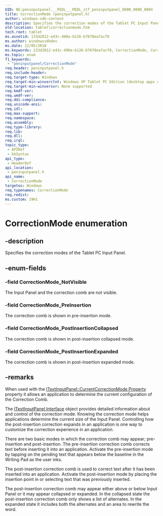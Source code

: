 ```yaml
---
UID: NE:peninputpanel.__MIDL___MIDL_itf_peninputpanel_0000_0000_0004
title: CorrectionMode (peninputpanel.h)
author: windows-sdk-content
description: Specifies the correction modes of the Tablet PC Input Panel.
old-location: tablet\correctionmode.htm
tech.root: tablet
ms.assetid: 133d2012-e43c-490a-b126-b7670ea7acf8
ms.author: windowssdkdev
ms.date: 12/05/2018
ms.keywords: 133d2012-e43c-490a-b126-b7670ea7acf8, CorrectionMode, CorrectionMode enumeration [Tablet PC], CorrectionMode_NotVisible, CorrectionMode_PostInsertionCollapsed, CorrectionMode_PostInsertionExpanded, CorrectionMode_PreInsertion, peninputpanel/CorrectionMode, peninputpanel/CorrectionMode_NotVisible, peninputpanel/CorrectionMode_PostInsertionCollapsed, peninputpanel/CorrectionMode_PostInsertionExpanded, peninputpanel/CorrectionMode_PreInsertion, tablet.correctionmode
ms.topic: enum
f1_keywords: 
 - "peninputpanel/CorrectionMode"
req.header: peninputpanel.h
req.include-header: 
req.target-type: Windows
req.target-min-winverclnt: Windows XP Tablet PC Edition [desktop apps only]
req.target-min-winversvr: None supported
req.kmdf-ver: 
req.umdf-ver: 
req.ddi-compliance: 
req.unicode-ansi: 
req.idl: 
req.max-support: 
req.namespace: 
req.assembly: 
req.type-library: 
req.lib: 
req.dll: 
req.irql: 
topic_type:
 - APIRef
 - kbSyntax
api_type:
 - HeaderDef
api_location:
 - peninputpanel.h
api_name:
 - CorrectionMode
targetos: Windows
req.typenames: CorrectionMode
req.redist: 
ms.custom: 19H1
---
```


# CorrectionMode enumeration


## -description



Specifies the correction modes of the Tablet PC Input Panel.




## -enum-fields




### -field CorrectionMode_NotVisible

The Input Panel and the correction comb are not visible.


### -field CorrectionMode_PreInsertion

The correction comb is shown in pre-insertion mode.


### -field CorrectionMode_PostInsertionCollapsed

The correction comb is shown in post-insertion collapsed mode.


### -field CorrectionMode_PostInsertionExpanded

The correction comb is shown in post-insertion expanded mode.


## -remarks



When used with the <a href="https://docs.microsoft.com/windows/desktop/api/peninputpanel/nf-peninputpanel-itextinputpanel-get_currentcorrectionmode">ITextInputPanel::CurrentCorrectionMode Property</a> property it allows an application to determine the current configuration of the Correction Comb.

The <a href="https://docs.microsoft.com/windows/desktop/api/peninputpanel/nn-peninputpanel-itextinputpanel">ITextInputPanel Interface</a> object provides detailed information about and control of the correction mode. Knowing the correction mode helps applications determine the current size of the Input Panel. Controlling how the post-insertion correction expands in an application is one way to customize the correction experience in an application.

There are two basic modes in which the correction comb may appear; pre-insertion and post-insertion. The pre-insertion correction comb corrects text before inserting it into an application. Activate the pre-insertion mode by tapping on the pending text that appears below the baseline in the Writing Pad as the user inks.

The post-insertion correction comb is used to correct text after it has been inserted into an application. Activate the post-insertion mode by placing the insertion point in or selecting text that was previously inserted.

The post-insertion correction comb may appear either above or below Input Panel or it may appear collapsed or expanded. In the collapsed state the post-insertion correction comb only shows a list of alternates. In the expanded state it includes both the alternates and an area to rewrite the word.



